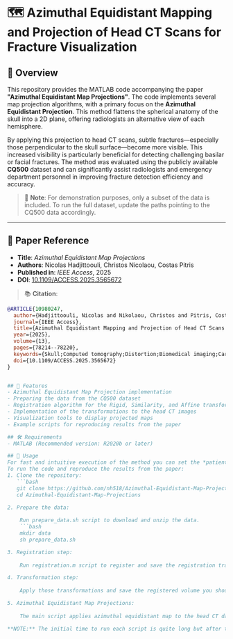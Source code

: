 # 🗺️ Azimuthal Equidistant Mapping and Projection of Head CT Scans for Fracture Visualization

## 📌 Overview
This repository provides the MATLAB code accompanying the paper **"Azimuthal Equidistant Map Projections"**. The code implements several map projection algorithms, with a primary focus on the **Azimuthal Equidistant Projection**. This method flattens the spherical anatomy of the skull into a 2D plane, offering radiologists an alternative view of each hemisphere.

By applying this projection to head CT scans, subtle fractures—especially those perpendicular to the skull surface—become more visible. This increased visibility is particularly beneficial for detecting challenging basilar or facial fractures. The method was evaluated using the publicly available **CQ500** dataset and can significantly assist radiologists and emergency department personnel in improving fracture detection efficiency and accuracy.

> 🔹 **Note**: For demonstration purposes, only a subset of the data is included. To run the full dataset, update the paths pointing to the CQ500 data accordingly.

---

## 📄 Paper Reference

- **Title**: *Azimuthal Equidistant Map Projections*  
- **Authors**: Nicolas Hadjittoouli, Christos Nicolaou, Costas Pitris  
- **Published in**: *IEEE Access*, 2025  
- **DOI**: [10.1109/ACCESS.2025.3565672](https://doi.org/10.1109/ACCESS.2025.3565672)

> 📚 **Citation**:  
```bibtex
@ARTICLE{10980247,
  author={Hadjittoouli, Nicolas and Nikolaou, Christos and Pitris, Costas},
  journal={IEEE Access}, 
  title={Azimuthal Equidistant Mapping and Projection of Head CT Scans for Fracture Visualization}, 
  year={2025},
  volume={13},
  pages={78214--78220},
  keywords={Skull;Computed tomography;Distortion;Biomedical imaging;Cartography;Anatomy;Bones;Cranial;Azimuth;Accuracy;Computed tomography;computer-aided diagnosis;fracture detection;image processing;medical imaging;skull fracture},
  doi={10.1109/ACCESS.2025.3565672}
}


## 📂 Features
- Azimuthal Equidistant Map Projection implementation
- Preparing the data from the CQ500 dataset
- Registration algorithm for the Rigid, Similarity, and Affine transformations
- Implementation of the transformations to the head CT images
- Visualization tools to display projected maps
- Example scripts for reproducing results from the paper

## 🛠️ Requirements
- MATLAB (Recommended version: R2020b or later)

## 🚀 Usage
For fast and intuitive execution of the method you can set the *patient_code='globe.mat'* in the *main.m* and skip to step 5.
To run the code and reproduce the results from the paper:
1. Clone the repository:
   ```bash
   git clone https://github.com/nh518/Azimuthal-Equidistant-Map-Projections.git
   cd Azimuthal-Equidistant-Map-Projections

2. Prepare the data:
    
    Run prepare_data.sh script to download and unzip the data. 
    ```bash
    mkdir data
    sh prepare_data.sh

3. Registration step:
    
    Run registration.m script to register and save the registration transformation for each patient. The registration.m script registers all the patients with the suspicious fracture to the normal patient (105). The script produces the triple_transformation.mat, which are the transformations used to register the patient to patient 105. 

4. Transformation step:
    
    Apply those transformations and save the registered volume you should run the rsa_transforn.m script.

5. Azimuthal Equidistant Map Projections:
    
    The main script applies azimuthal equidistant map to the head CT data. It outputs all figures to the output directory.

**NOTE:** The initial time to run each script is quite long but after the first time the necessary data are saved each step to make the reproduction of the code faster.

